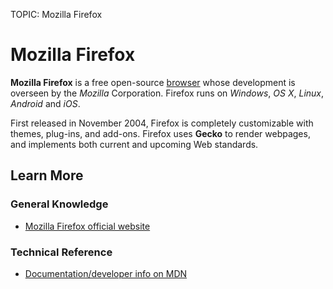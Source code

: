 TOPIC: Mozilla Firefox

# Mozilla Firefox

**Mozilla Firefox** is a free open-source [browser](/en/glossary/Web_Browser) whose development is
overseen by the *Mozilla* Corporation.
Firefox runs on *Windows*, *OS X*, *Linux*, *Android* and *iOS*.

First released in November 2004, Firefox is completely customizable with themes, plug-ins,
and add-ons.  Firefox uses **Gecko** to render webpages,
and implements both current and upcoming Web standards.

## Learn More

### General Knowledge

- [Mozilla Firefox official website](https://www.firefox.com/)

### Technical Reference

- [Documentation/developer info on MDN](https://developer.mozilla.org/en-US/Firefox)

